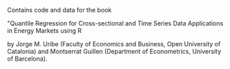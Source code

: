 Contains code and data for the book 

"Quantile Regression for Cross-sectional and Time Series Data Applications in Energy Markets using R

by Jorge M. Uribe (Faculty of Economics and Business, Open University of Catalonia) and Montserrat Guillen (Department of Econometrics, University of Barcelona).

